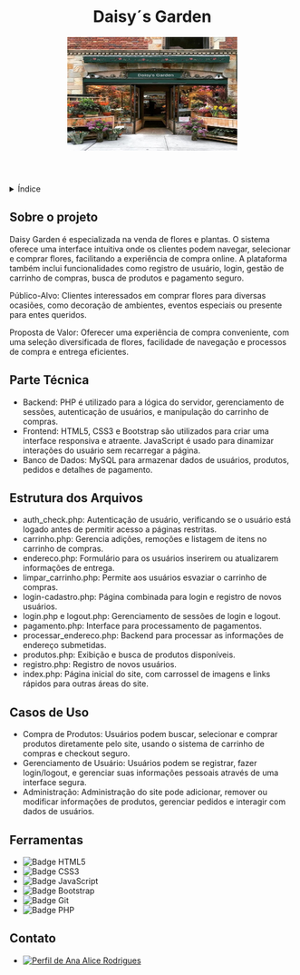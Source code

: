 <!DOCTYPE html>
<html lang="pt-br">
<head>
    <meta charset="UTF-8">
    <meta name="viewport" content="width=device-width, initial-scale=1.0">
    <meta name="description" content="Daisy Garden é especializada na venda de flores e plantas, oferecendo uma plataforma online para uma experiência de compra intuitiva e segura.">
    <meta name="keywords" content="flores, plantas, e-commerce, Daisy Garden, compra online">
    <meta name="author" content="Ana Alice Rodrigues">

</head>
<body>

<header>
    <h1>Daisy´s Garden</h1>
    <img src="/img/loja.jpg" alt="Fachada da loja Daisy's Garden" width="300" height="200">
</header>

<details>
    <summary>Índice</summary>
    <ol>
        <li><a href="#sobre-o-projeto">Sobre o projeto</a></li>
        <li><a href="#parte-tecnica">Parte Técnica</a></li>
        <li><a href="#estrutura-dos-arquivos">Estrutura dos Arquivos</a></li>
        <li><a href="#casos-de-uso">Casos de Uso</a></li>
        <li><a href="#ferramentas">Ferramentas</a></li>
        <li><a href="#contato">Contato</a></li>
    </ol>
</details>

<section id="sobre-o-projeto">
    <h2>Sobre o projeto</h2>
    <p>
       Daisy Garden é especializada na venda de flores e plantas. O sistema oferece uma interface intuitiva onde os clientes podem navegar, selecionar e comprar flores, facilitando a experiência de compra online. A plataforma também inclui funcionalidades como registro de usuário, login, gestão de carrinho de compras, busca de produtos e pagamento seguro.
    </p>
    <p>
        Público-Alvo: Clientes interessados em comprar flores para diversas ocasiões, como decoração de ambientes, eventos especiais ou presente para entes queridos.
    </p>
    <p>
        Proposta de Valor: Oferecer uma experiência de compra conveniente, com uma seleção diversificada de flores, facilidade de navegação e processos de compra e entrega eficientes.
    </p>
</section>

<section id="parte-tecnica">
    <h2>Parte Técnica</h2>
    <ul>
        <li>Backend: PHP é utilizado para a lógica do servidor, gerenciamento de sessões, autenticação de usuários, e manipulação do carrinho de compras.</li>
        <li>Frontend: HTML5, CSS3 e Bootstrap são utilizados para criar uma interface responsiva e atraente. JavaScript é usado para dinamizar interações do usuário sem recarregar a página.</li>
        <li>Banco de Dados: MySQL para armazenar dados de usuários, produtos, pedidos e detalhes de pagamento.</li>
    </ul>
</section>

<section id="estrutura-dos-arquivos">
    <h2>Estrutura dos Arquivos</h2>
    <ul>
        <li>auth_check.php: Autenticação de usuário, verificando se o usuário está logado antes de permitir acesso a páginas restritas.</li>
        <li>carrinho.php: Gerencia adições, remoções e listagem de itens no carrinho de compras.</li>
        <li>endereco.php: Formulário para os usuários inserirem ou atualizarem informações de entrega.</li>
        <li>limpar_carrinho.php: Permite aos usuários esvaziar o carrinho de compras.</li>
        <li>login-cadastro.php: Página combinada para login e registro de novos usuários.</li>
        <li>login.php e logout.php: Gerenciamento de sessões de login e logout.</li>
        <li>pagamento.php: Interface para processamento de pagamentos.</li>
        <li>processar_endereco.php: Backend para processar as informações de endereço submetidas.</li>
        <li>produtos.php: Exibição e busca de produtos disponíveis.</li>
        <li>registro.php: Registro de novos usuários.</li>
        <li>index.php: Página inicial do site, com carrossel de imagens e links rápidos para outras áreas do site.</li>
    </ul>
</section>

<section id="casos-de-uso">
    <h2>Casos de Uso</h2>
    <ul>
        <li>Compra de Produtos: Usuários podem buscar, selecionar e comprar produtos diretamente pelo site, usando o sistema de carrinho de compras e checkout seguro.</li>
        <li>Gerenciamento de Usuário: Usuários podem se registrar, fazer login/logout, e gerenciar suas informações pessoais através de uma interface segura.</li>
        <li>Administração: Administração do site pode adicionar, remover ou modificar informações de produtos, gerenciar pedidos e interagir com dados de usuários.</li>
    </ul>
</section>

<section id="ferramentas">
    <h2>Ferramentas</h2>
    <ul>
        <li><img src="https://img.shields.io/badge/HTML-239120?style=for-the-badge&logo=html5&logoColor=white" alt="Badge HTML5"></li>
        <li><img src="https://img.shields.io/badge/CSS3-1572B6?style=for-the-badge&logo=css3&logoColor=white" alt="Badge CSS3"></li>
        <li><img src="https://img.shields.io/badge/JavaScript-F7DF1E?style=for-the-badge&logo=javascript&logoColor=black" alt="Badge JavaScript"></li>
        <li><img src="https://img.shields.io/badge/Bootstrap-563D7C?style=for-the-badge&logo=bootstrap&logoColor=white" alt="Badge Bootstrap"></li>
        <li><img src="https://img.shields.io/badge/GIT-E44C30?style=for-the-badge&logo=git&logoColor=white" alt="Badge Git"></li>
        <li><img src="https://img.shields.io/badge/PHP-777BB4?style=for-the-badge&logo=php&logoColor=white" alt="Badge PHP"></li>
    </ul>
</section>

<section id="contato">
    <h2>Contato</h2>
    <ul>
        <li><a href="https://linktr.ee/anaeanali5" target="_blank"><img src="https://img.shields.io/badge/Ana_Alice_Rodrigues-blue?style=for-the-badge" alt="Perfil de Ana Alice Rodrigues"></a></li>
    </ul>
</section>

</body>
</html>
